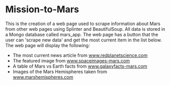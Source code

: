 # Mission-to-Mars
This is the creation of a web page used to scrape information about Mars from other web pages using Splinter and BeautifulSoup. All data is stored in a Mongo database called mars_app. The web page has a button that the user can 'scrape new data' and get the most current item in the list below. The web page will display the following:

- The most current news article from www.redplanetscience.com
- The featured image from www.spaceimages-mars.com
- A table of Mars vs Earth facts from www.galaxyfacts-mars.com
- Images of the Mars Hemispheres taken from www.marshemispheres.com

